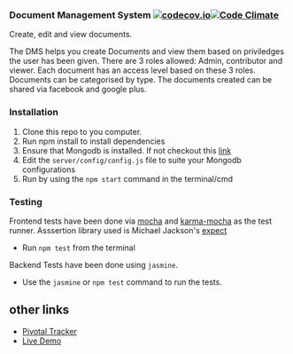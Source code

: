 ### Document Management System [![codecov.io](https://codecov.io/github/bryomckim/DMS-Frontend/coverage.svg?branch=master)](https://codecov.io/github/bryomckim/DMS-Frontend?branch=master)[![Code Climate](https://codeclimate.com/github/bryomckim/DMS-Frontend/badges/gpa.svg)](https://codeclimate.com/github/bryomckim/DMS-Frontend)

Create, edit and view documents.

The DMS helps you create Documents and view them based on priviledges the user has been given. There are 3 roles allowed: Admin, contributor and viewer.
Each document has an access level based on these 3 roles. Documents can be categorised by type.
The documents created can be shared via facebook and google plus.

### Installation
1. Clone this repo to you computer.
2. Run npm install to install dependencies
3. Ensure that Mongodb is installed. If not checkout this [link](https://docs.mongodb.org/manual/installation/)
4. Edit the `server/config/config.js` file to suite your Mongodb configurations
5. Run by using the `npm start` command in  the terminal/cmd

### Testing
Frontend tests have been done via [mocha](https://mochajs.org/) and [karma-mocha](https://github.com/karma-runner/karma-mocha) as the test runner.
Asssertion library used is Michael Jackson's [expect](https://github.com/mjackson/expect)
* Run `npm test` from the terminal

Backend Tests have been done using `jasmine`.
* Use the `jasmine` or `npm test` command to run the tests.

## other links
* [Pivotal Tracker](https://www.pivotaltracker.com/n/projects/1536437)
* [Live Demo](https://dmsapp.herokuapp.com/)
